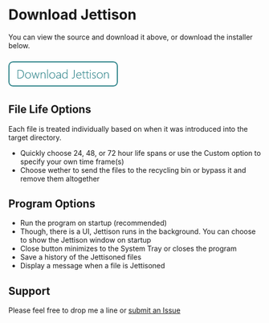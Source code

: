 # Download Jettison
You can view the source and download it above, or download the installer below.

### [![Download Jettison](/docs/download.png)](http://fischgeek.com/tools/jettison)

## File Life Options
Each file is treated individually based on when it was introduced into the target directory.
* Quickly choose 24, 48, or 72 hour life spans or use the Custom option to specify your own time frame(s)
* Choose wether to send the files to the recycling bin or bypass it and remove them altogether

## Program Options
* Run the program on startup (recommended)
* Though, there is a UI, Jettison runs in the background. You can choose to show the Jettison window on startup
* Close button minimizes to the System Tray or closes the program
* Save a history of the Jettisoned files
* Display a message when a file is Jettisoned

## Support
Please feel free to drop me a line or [submit an Issue](url=https://github.com/fischgeek/Jettison/issues)
